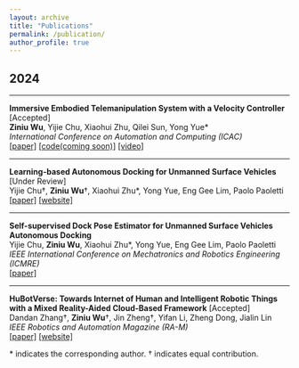 ```yaml
---
layout: archive
title: "Publications"
permalink: /publication/
author_profile: true
---
```


## 2024

---

**Immersive Embodied Telemanipulation System with a Velocity Controller** [Accepted]  
**Ziniu Wu**, Yijie Chu, Xiaohui Zhu, Qilei Sun, Yong Yue\*   
*International Conference on Automation and Computing (ICAC)*  
[[paper]](https://ieeexplore.ieee.org) [[code(coming soon)]](https://github.com/RoboDD/teleop_idk/tree/main) [[video]](https://youtu.be/BAV0jQoAaEk)  

---

**Learning-based Autonomous Docking for Unmanned Surface Vehicles** [Under Review]  
Yijie Chu&dagger;, **Ziniu Wu**&dagger;, Xiaohui Zhu\*, Yong Yue, Eng Gee Lim, Paolo Paoletti    
[[paper]](https://ieeexplore.ieee.org) [[website]](https://sites.google.com/)  

---

**Self-supervised Dock Pose Estimator for Unmanned Surface Vehicles Autonomous Docking**  
Yijie Chu, **Ziniu Wu**, Xiaohui Zhu\*, Yong Yue, Eng Gee Lim, Paolo Paoletti  
*IEEE International Conference on Mechatronics and Robotics Engineering (ICMRE)*  
[[paper]](https://ieeexplore.ieee.org/document/10532188) 

---

**HuBotVerse: Towards Internet of Human and Intelligent Robotic Things with a Mixed Reality-Aided Cloud-Based Framework** [Accepted]  
Dandan Zhang&dagger;, **Ziniu Wu**&dagger;, Jin Zheng&dagger;, Yifan Li, Zheng Dong, Jialin Lin  
*IEEE Robotics and Automation Magazine (RA-M)*   
[[paper]](https://ieeexplore.ieee.org) [[website]](https://sites.google.com/view/iohirtplusmr/home)  

\* indicates the corresponding author. &dagger; indicates equal contribution.
